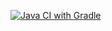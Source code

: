 [![Java CI with Gradle](https://github.com/Olga-Belova33/Pattern2Task/actions/workflows/gradle.yml/badge.svg?branch=main)](https://github.com/Olga-Belova33/Pattern2Task/actions/workflows/gradle.yml)
